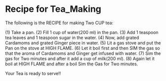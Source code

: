 # Recipe for Tea_Making
The following is the RECIPE for making Two CUP tea:

(1) Take a pan.
(2) Fill 1 cup of water(200 ml) in the pan.
(3) Add 1 teaspoon tea leaves and 1 teaspoon sugar in the water.
(4) Now, add grated Cardamoms and grated Ginger piece in water.
(5) Lit a gas stove and put the Pan on the stove at HIGH FLAME.
(6) Let it boil first and then SIM the gas so that the aroma of Cardamoms and Ginger get infused with water.
(7) Sim the gas for Two minutes and after it add a cup of milk(200 ml).
(8) Again let it boil at HIGH FLAME and after a boil Sim the Gas for Two minutes.

Your Tea is ready to serve!!